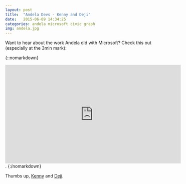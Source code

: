 ```yaml
---
layout: post
title:  "Andela Devs - Kenny and Deji"
date:   2015-06-09 14:34:25
categories: andela microsoft civic graph
img: andela.jpg
---
```


Want to hear about the work Andela did with Microsoft? Check this out (especially at the 3min mark):

{::nomarkdown}
<iframe width="560" height="315" src="https://www.youtube.com/embed/m-dryRdBIs8" frameborder="0" allowfullscreen></iframe>.
{:/nomarkdown}

Thumbs up, [Kenny] and [Deji].

[Kenny]:http://twitter.com/careinday
[Deji]:http://twitter.com/dejijaye
